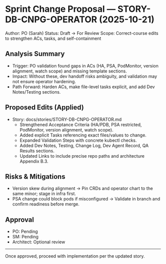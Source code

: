 # Sprint Change Proposal — STORY-DB-CNPG-OPERATOR (2025-10-21)

Author: PO (Sarah)
Status: Draft → For Review
Scope: Correct-course edits to strengthen ACs, tasks, and self-containment

## Analysis Summary
- Trigger: PO validation found gaps in ACs (HA, PSA, PodMonitor, version alignment, watch scope) and missing template sections.
- Impact: Without these, dev handoff risks ambiguity, and validation may not ensure operator hardening.
- Path Forward: Harden ACs, make file-level tasks explicit, and add Dev Notes/Testing sections.

## Proposed Edits (Applied)
- Story: docs/stories/STORY-DB-CNPG-OPERATOR.md
  - Strengthened Acceptance Criteria (HA/PDB, PSA restricted, PodMonitor, version alignment, watch scope).
  - Added explicit Tasks referencing exact files/values to change.
  - Expanded Validation Steps with concrete kubectl checks.
  - Added Dev Notes, Testing, Change Log, Dev Agent Record, QA Results sections.
  - Updated Links to include precise repo paths and architecture Appendix B.3.

## Risks & Mitigations
- Version skew during alignment → Pin CRDs and operator chart to the same minor; stage in infra first.
- PSA change could block pods if misconfigured → Validate in branch and confirm readiness before merge.

## Approval
- PO: Pending
- SM: Pending
- Architect: Optional review

---

Once approved, proceed with implementation per the updated story.
